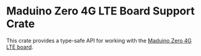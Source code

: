 # Maduino Zero 4G LTE Board Support Crate

This crate provides a type-safe API for working with the [Maduino Zero 4G LTE board](https://www.makerfabs.com/maduino-zero-4g-lte-sim7600.html).
